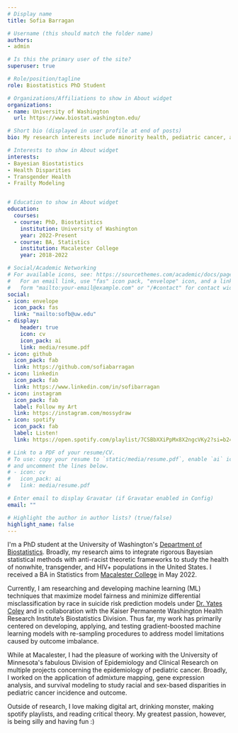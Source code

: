 ```yaml
---
# Display name
title: Sofia Barragan

# Username (this should match the folder name)
authors:
- admin

# Is this the primary user of the site?
superuser: true

# Role/position/tagline
role: Biostatistics PhD Student

# Organizations/Affiliations to show in About widget
organizations:
- name: University of Washington
  url: https://www.biostat.washington.edu/

# Short bio (displayed in user profile at end of posts)
bio: My research interests include minority health, pediatric cancer, and bayesian biostatistics

# Interests to show in About widget
interests:
- Bayesian Biostatistics
- Health Disparities
- Transgender Health
- Frailty Modeling


# Education to show in About widget
education:
  courses:
  - course: PhD, Biostatistics
    institution: University of Washington
    year: 2022-Present
  - course: BA, Statistics
    institution: Macalester College
    year: 2018-2022

# Social/Academic Networking
# For available icons, see: https://sourcethemes.com/academic/docs/page-builder/#icons
#   For an email link, use "fas" icon pack, "envelope" icon, and a link in the
#   form "mailto:your-email@example.com" or "/#contact" for contact widget.
social:
- icon: envelope
  icon_pack: fas
  link: "mailto:sofb@uw.edu"
- display:
    header: true
    icon: cv
    icon_pack: ai
    link: media/resume.pdf
- icon: github
  icon_pack: fab
  link: https://github.com/sofiabarragan
- icon: linkedin
  icon_pack: fab
  link: https://www.linkedin.com/in/sofibarragan
- icon: instagram
  icon_pack: fab
  label: Follow my Art
  link: https://instagram.com/mossydraw
- icon: spotify
  icon_pack: fab
  label: Listen!
  link: https://open.spotify.com/playlist/7CSBbXXiPpMx8X2ngcVKy2?si=b24dc110132844d5&pt=0f4c20b7e64c4ea068302c3bd4b2b2eb

# Link to a PDF of your resume/CV.
# To use: copy your resume to `static/media/resume.pdf`, enable `ai` icons in `params.toml`, 
# and uncomment the lines below.
# - icon: cv
#   icon_pack: ai
#   link: media/resume.pdf

# Enter email to display Gravatar (if Gravatar enabled in Config)
email: ""

# Highlight the author in author lists? (true/false)
highlight_name: false
---
```


I'm a PhD student at the University of Washington's [Department of Biostatistics](https://www.biostat.washington.edu/). Broadly, my research aims to integrate rigorous Bayesian statistical methods with anti-racist theoretic frameworks to study the health of nonwhite, transgender, and HIV+ populations in the United States. I received a BA in Statistics from [Macalester College](https://www.macalester.edu/) in May 2022.

Currently, I am researching and developing machine learning (ML) techniques that maximize model fairness and minimize differential misclassification by race in suicide risk prediction models under [Dr. Yates Coley](https://www.biostat.washington.edu/people/r-coley) and in collaboration with the Kaiser Permanente Washington Health Research Institute’s Biostatistics Division. Thus far, my work has primarily centered on developing, applying, and testing gradient-boosted machine learning models with re-sampling procedures to address model limitations caused by outcome imbalance. 

While at Macalester, I had the pleasure of working with the University of Minnesota's fabulous Division of Epidemiology and Clinical Research on multiple projects concerning the epidemiology of pediatric cancer. Broadly, I worked on the application of admixture mapping, gene expression analysis, and survival modeling to study racial and sex-based disparities in pediatric cancer incidence and outcome.

Outside of research, I love making digital art, drinking monster, making spotify playlists, and reading critical theory. My greatest passion, however, is being silly and having fun :)

